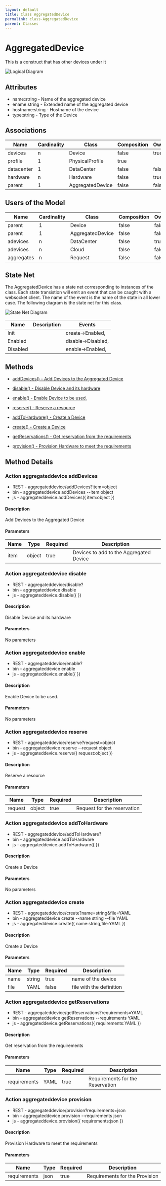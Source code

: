 ```yaml
---
layout: default
title: Class AggregatedDevice
permalink: class-AggregatedDevice
parent: Classes
---
```


# AggregatedDevice

This is a construct that has other devices under it

![Logical Diagram](./logical.png)

## Attributes

* name:string - Name of the aggregated device
* ename:string - Extended name of the aggregated device
* hostname:string - Hostname of the device
* type:string - Type of the Device


## Associations

| Name | Cardinality | Class | Composition | Owner | Description |
| --- | --- | --- | --- | --- | --- |
| devices | n | Device | false | true |  |
| profile | 1 | PhysicalProfile | true |  |  |
| datacenter | 1 | DataCenter | false | false |  |
| hardware | n | Hardware | false | true |  |
| parent | 1 | AggregatedDevice | false | false |  |



## Users of the Model

| Name | Cardinality | Class | Composition | Owner | Description |
| --- | --- | --- | --- | --- | --- |
| parent | 1 | Device | false | false |  |
| parent | 1 | AggregatedDevice | false | false |  |
| adevices | n | DataCenter | false | true |  |
| adevices | n | Cloud | false | false |  |
| aggregates | n | Request | false | false |  |



## State Net
The AggregatedDevice has a state net corresponding to instances of the class. Each state transistion will emit an 
event that can be caught with a websocket client. The name of the event is the name of the state in all lower case.
The following diagram is the state net for this class.

![State Net Diagram](./statenet.png)

| Name | Description | Events |
| --- | --- | --- |
| Init |  | create-&gt;Enabled,  |
| Enabled |  | disable-&gt;Disabled,  |
| Disabled |  | enable-&gt;Enabled,  |



## Methods

* [addDevices() - Add Devices to the Aggregated Device](#action-addDevices)

* [disable() - Disable Device and its hardware](#action-disable)

* [enable() - Enable Device to be used.](#action-enable)

* [reserve() - Reserve a resource](#action-reserve)

* [addToHardware() - Create a Device](#action-addToHardware)

* [create() - Create a Device](#action-create)

* [getReservations() - Get reservation from the requirements](#action-getReservations)

* [provision() - Provision Hardware to meet the requirements](#action-provision)


<h2>Method Details</h2>
    
### Action aggregateddevice addDevices



* REST - aggregateddevice/addDevices?item=object
* bin - aggregateddevice addDevices --item object
* js - aggregateddevice.addDevices({ item:object })

#### Description
Add Devices to the Aggregated Device

#### Parameters

| Name | Type | Required | Description |
|---|---|---|---|
| item | object |true | Devices to add to the Aggregated Device |




### Action aggregateddevice disable



* REST - aggregateddevice/disable?
* bin - aggregateddevice disable 
* js - aggregateddevice.disable({  })

#### Description
Disable Device and its hardware

#### Parameters

No parameters



### Action aggregateddevice enable



* REST - aggregateddevice/enable?
* bin - aggregateddevice enable 
* js - aggregateddevice.enable({  })

#### Description
Enable Device to be used.

#### Parameters

No parameters



### Action aggregateddevice reserve



* REST - aggregateddevice/reserve?request=object
* bin - aggregateddevice reserve --request object
* js - aggregateddevice.reserve({ request:object })

#### Description
Reserve a resource

#### Parameters

| Name | Type | Required | Description |
|---|---|---|---|
| request | object |true | Request for the reservation |




### Action aggregateddevice addToHardware



* REST - aggregateddevice/addToHardware?
* bin - aggregateddevice addToHardware 
* js - aggregateddevice.addToHardware({  })

#### Description
Create a Device

#### Parameters

No parameters



### Action aggregateddevice create



* REST - aggregateddevice/create?name=string&amp;file=YAML
* bin - aggregateddevice create --name string --file YAML
* js - aggregateddevice.create({ name:string,file:YAML })

#### Description
Create a Device

#### Parameters

| Name | Type | Required | Description |
|---|---|---|---|
| name | string |true | name of the device |
| file | YAML |false | file with the definition |




### Action aggregateddevice getReservations



* REST - aggregateddevice/getReservations?requirements=YAML
* bin - aggregateddevice getReservations --requirements YAML
* js - aggregateddevice.getReservations({ requirements:YAML })

#### Description
Get reservation from the requirements

#### Parameters

| Name | Type | Required | Description |
|---|---|---|---|
| requirements | YAML |true | Requirements for the Reservation |




### Action aggregateddevice provision



* REST - aggregateddevice/provision?requirements=json
* bin - aggregateddevice provision --requirements json
* js - aggregateddevice.provision({ requirements:json })

#### Description
Provision Hardware to meet the requirements

#### Parameters

| Name | Type | Required | Description |
|---|---|---|---|
| requirements | json |true | Requirements for the Provision |





